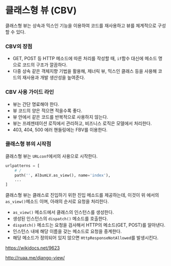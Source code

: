 # 클래스형 뷰 (CBV)

클래스형 뷰는 상속과 믹스인 기능을 이용하여 코드를 재사용하고 뷰를 체계적으로 구성할 수 있다.



### CBV의 장점

- GET, POST 등 HTTP 메소드에 따른 처리를 작성할 때, `if`함수 대신에 메소드 명으로 코드의 구조가 깔끔하다.
- 다중 상속 같은 객체지향 기법을 활용해, 제너릭 뷰, 믹스인 클래스 등을 사용해 코드의 재사용과 개발 생산성을 높여준다.



### CBV 사용 가이드 라인

- 뷰는 간단 명료해야 한다.
- 뷰 코드의 양은 적으면 적을수록 좋다.
- 뷰 안에서 같은 코드를 반복적으로 사용하지 않는다.
- 뷰는 프레젠테이션 로직에서 관리하고, 비즈니스 로직은 모델에서 처리한다.
- 403, 404, 500 에러 핸들링에는 FBV를 이용한다.



### 클래스형 뷰의 시작점

클래스형 뷰는 `URLconf`에서의 사용으로 시작한다.

``` python
urlpatterns = [
    # /
    path('', AlbumLV.as_view(), name='index'),
    ...
]
```

클래스형 뷰는 클래스로 진입하기 위한 진입 메소드를 제공하는데, 이것이 위 에서의 `as_view()`메소드 이며, 아래의 순서로 요청을 처리한다.

- `as_view()` 메소드에서 클래스의 인스턴스를 생성한다.
- 생성된 인스턴스의 `dispatch()` 메소드를 호출한다.
- `dispatch()` 메소드는 요청을 검사해서 HTTP의 메소드(GET, POST)를 알아낸다.
- 인스턴스 내에 해당 이름을 갖는 메소드로 요청을 중계한다.
- 해당 메소드가 정의되어 있지 않으면 `HttpResponseNotAllowed`를 발생시킨다.





<https://wikidocs.net/9623>

<http://ruaa.me/django-view/>
